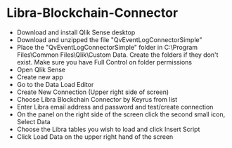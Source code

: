 # Libra-Blockchain-Connector

* Download and install Qlik Sense desktop
* Download and unzipped the file "QvEventLogConnectorSimple"
* Place the "QvEventLogConnectorSimple" folder in C:\Program Files\Common Files\Qlik\Custom Data. Create the folders if they don't exist. Make sure you have Full Control on folder permissions
* Open Qlik Sense 
* Create new app
* Go to the Data Load Editor
* Create New Connection (Upper right side of screen)
* Choose Libra Blockchain Connector by Keyrus from list
* Enter Libra email address and password and test/create connection
* On the panel on the right side of the screen click the second small icon, Select Data
* Choose the Libra tables you wish to load and click Insert Script
* Click Load Data on the upper right hand of the screen
